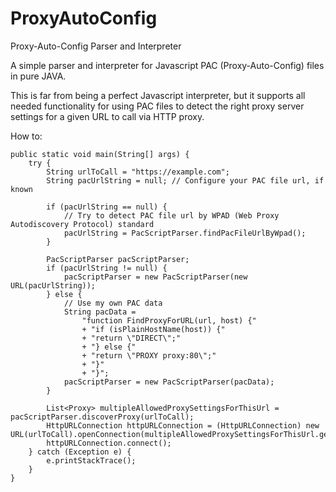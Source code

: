 # ProxyAutoConfig
Proxy-Auto-Config Parser and Interpreter

A simple parser and interpreter for Javascript PAC (Proxy-Auto-Config) files in pure JAVA.

This is far from being a perfect Javascript interpreter, but it supports all needed functionality for using PAC files to detect the right proxy server settings for a given URL to call via HTTP proxy.

How to:
```
public static void main(String[] args) {
	try {
		String urlToCall = "https://example.com";
		String pacUrlString = null; // Configure your PAC file url, if known

		if (pacUrlString == null) {
			// Try to detect PAC file url by WPAD (Web Proxy Autodiscovery Protocol) standard
			pacUrlString = PacScriptParser.findPacFileUrlByWpad();
		}

		PacScriptParser pacScriptParser;
		if (pacUrlString != null) {
 			pacScriptParser = new PacScriptParser(new URL(pacUrlString));
		} else {
			// Use my own PAC data
			String pacData = 
				"function FindProxyForURL(url, host) {"
				+ "if (isPlainHostName(host)) {"
				+ "return \"DIRECT\";"
				+ "} else {"
				+ "return \"PROXY proxy:80\";"
				+ "}"
				+ "}";
 			pacScriptParser = new PacScriptParser(pacData);
		}

		List<Proxy> multipleAllowedProxySettingsForThisUrl = pacScriptParser.discoverProxy(urlToCall);
		HttpURLConnection httpURLConnection = (HttpURLConnection) new URL(urlToCall).openConnection(multipleAllowedProxySettingsForThisUrl.get(0));
		httpURLConnection.connect();
	} catch (Exception e) {
		e.printStackTrace();
	}
}
```
